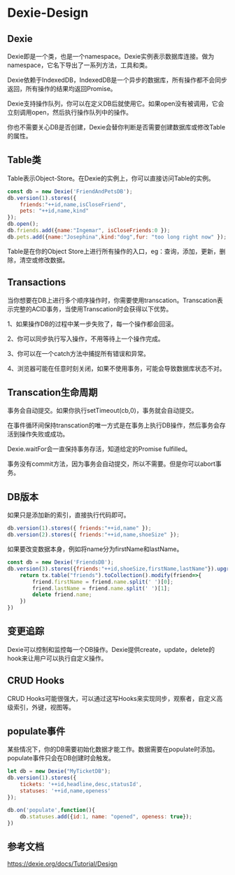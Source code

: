 # Dexie-Design

## Dexie

Dexie即是一个类，也是一个namespace。Dexie实例表示数据库连接。做为namespace，它名下导出了一系列方法，工具和类。

Dexie依赖于IndexedDB，IndexedDB是一个异步的数据库，所有操作都不会同步返回，所有操作的结果均返回Promise。

Dexie支持操作队列，你可以在定义DB后就使用它。如果open没有被调用，它会立刻调用open，然后执行操作队列中的操作。

你也不需要关心DB是否创建，Dexie会替你判断是否需要创建数据库或修改Table的属性。

## Table类

Table表示Object-Store。在Dexie的实例上，你可以直接访问Table的实例。

```js
const db = new Dexie('FriendAndPetsDB');
db.version(1).stores({
    friends:"++id,name,isCloseFriend",
    pets: "++id,name,kind"
});
db.open();
db.friends.add({name:"Ingemar", isCloseFriends:0 });
db.pets.add({name:"Josephina",kind:"dog",fur: "too long right now" });
```

Table是在你的Object Store上进行所有操作的入口，eg：查询，添加，更新，删除，清空或修改数据。

## Transactions

当你想要在DB上进行多个顺序操作时，你需要使用transcation。Transcation表示完整的ACID事务，当使用Transcation时会获得以下优势。

1、如果操作DB的过程中某一步失败了，每一个操作都会回滚。

2、你可以同步执行写入操作，不用等待上一个操作完成。

3、你可以在一个catch方法中捕捉所有错误和异常。

4、浏览器可能在任意时刻关闭，如果不使用事务，可能会导致数据库状态不对。

## Transcation生命周期

事务会自动提交。如果你执行setTimeout(cb,0)，事务就会自动提交。

在事件循环间保持transcation的唯一方式是在事务上执行DB操作，然后事务会存活到操作失败或成功。

Dexie.waitFor会一直保持事务存活，知道给定的Promise fulfilled。

事务没有commit方法，因为事务会自动提交，所以不需要。但是你可以abort事务。

## DB版本

如果只是添加新的索引，直接执行代码即可。

```js
db.version(1).stores({ friends:"++id,name" });
db.version(2).stores({ friends:"++id,name,shoeSize" });
```

如果要改变数据本身，例如将name分为firstName和lastName。

```js
const db = new Dexie('FriendsDB');
db.version(3).stores({friends:"++id,shoeSize,firstName,lastName"}).upgrage(tx => {
    return tx.table("friends").toCollection().modify(friend=>{
        friend.firstName = friend.name.split(' ')[0];
        friend.lastName = friend.name.split(' ')[1];
        delete friend.name;
    })
})
```

## 变更追踪

Dexie可以控制和监控每一个DB操作。Dexie提供create，update，delete的hook来让用户可以执行自定义操作。

## CRUD Hooks

CRUD Hooks可能很强大，可以通过这写Hooks来实现同步，观察者，自定义高级索引，外键，视图等。

## populate事件

某些情况下，你的DB需要初始化数据才能工作。数据需要在populate时添加。populate事件只会在DB创建时会触发。

```js
let db = new Dexie("MyTicketDB");
db.version(1).stores({
    tickets: '++id,headline,desc,statusId',
    statuses: '++id,name,openess'
});

db.on('populate',function(){
    db.statuses.add({id:1, name: "opened", openess: true});
})
```

## 参考文档

https://dexie.org/docs/Tutorial/Design